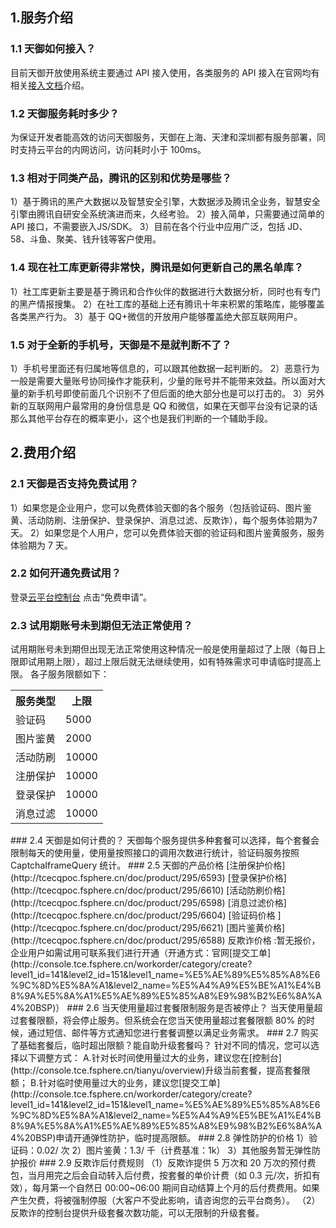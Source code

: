 ## 1.服务介绍
### 1.1 天御如何接入？
目前天御开放使用系统主要通过 API 接入使用，各类服务的 API 接入在官网均有相关[接入文档](http://tcecqpoc.fsphere.cn/document/api/295/1774)介绍。
### 1.2 天御服务耗时多少？
为保证开发者能高效的访问天御服务，天御在上海、天津和深圳都有服务部署，同时支持云平台的内网访问，访问耗时小于 100ms。
### 1.3 相对于同类产品，腾讯的区别和优势是哪些？
1）基于腾讯的黑产大数据以及智慧安全引擎，大数据涉及腾讯全业务，智慧安全引擎由腾讯自研安全系统演进而来，久经考验。
2）接入简单，只需要通过简单的 API 接口，不需要嵌入JS/SDK。
3）目前在各个行业中应用广泛，包括 JD、58、斗鱼、聚美、钱升钱等客户使用。
### 1.4 现在社工库更新得非常快，腾讯是如何更新自己的黑名单库？
1）社工库更新主要是基于腾讯和合作伙伴的数据进行大数据分析，同时也有专门的黑产情报搜集。
2）在社工库的基础上还有腾讯十年来积累的策略库，能够覆盖各类黑产行为。
3）基于 QQ+微信的开放用户能够覆盖绝大部互联网用户。
### 1.5 对于全新的手机号，天御是不是就判断不了？
1）手机号里面还有归属地等信息的，可以跟其他数据一起判断的。
2）恶意行为一般是需要大量账号协同操作才能获利，少量的账号并不能带来效益。所以面对大量的新手机号即使前面几个识别不了但后面的绝大部分也是可以打击的。
3）另外新的互联网用户最常用的身份信息是 QQ 和微信，如果在天御平台没有记录的话那么其他平台存在的概率更小，这个也是我们判断的一个辅助手段。

## 2.费用介绍

### 2.1 天御是否支持免费试用？
1）如果您是企业用户，您可以免费体验天御的各个服务（包括验证码、图片鉴黄、活动防刷、注册保护、登录保护、消息过滤、反欺诈），每个服务体验期为7天。
2）如果您是个人用户，您可以免费体验天御的验证码和图片鉴黄服务，服务体验期为 7 天。
### 2.2 如何开通免费试用？
登录[云平台控制台](http://console.tce.fsphere.cn/tianyu/overview) 点击“免费申请”。
### 2.3 试用期账号未到期但无法正常使用？
试用期账号未到期但出现无法正常使用这种情况一般是使用量超过了上限（每日上限即试用期上限），超过上限后就无法继续使用，如有特殊需求可申请临时提高上限。
各子服务限额如下：
<table class="t">
<th><b>服务类型</b>
</th><th> <b>上限</b>
</th>
<tr>
<td> 验证码
</td><td> 5000
</td></tr>
<tr>
<td> 图片鉴黄
</td><td> 2000
</td></tr>
<tr>
<td> 活动防刷
</td><td> 10000
</td></tr>
<tr>
<td> 注册保护
</td><td> 10000
</td></tr>
<tr>
<td> 登录保护
</td><td> 10000
</td></tr>
<tr>
<td> 消息过滤
</td><td> 10000
</td></tr></tbody></table>
### 2.4 天御是如何计费的？
天御每个服务提供多种套餐可以选择，每个套餐会限制每天的使用量，使用量按照接口的调用次数进行统计，验证码服务按照 CaptchaIframeQuery 统计。
### 2.5 天御的产品价格
[注册保护价格](http://tcecqpoc.fsphere.cn/doc/product/295/6593)
[登录保护价格](http://tcecqpoc.fsphere.cn/doc/product/295/6610)
[活动防刷价格](http://tcecqpoc.fsphere.cn/doc/product/295/6598)
[消息过滤价格](http://tcecqpoc.fsphere.cn/doc/product/295/6604)
[验证码价格  ](http://tcecqpoc.fsphere.cn/doc/product/295/6621)
[图片鉴黄价格](http://tcecqpoc.fsphere.cn/doc/product/295/6588)
反欺诈价格  :暂无报价，企业用户如需试用可联系我们进行开通（开通方式：官网[提交工单](http://console.tce.fsphere.cn/workorder/category/create?level1_id=141&level2_id=151&level1_name=%E5%AE%89%E5%85%A8%E6%9C%8D%E5%8A%A1&level2_name=%E5%A4%A9%E5%BE%A1%E4%B8%9A%E5%8A%A1%E5%AE%89%E5%85%A8%E9%98%B2%E6%8A%A4%20BSP)）
### 2.6 当天使用量超过套餐限制服务是否被停止？
当天使用量超过套餐限额，将会停止服务。但系统会在您当天使用量超过套餐限额 80% 的时候，通过短信、邮件等方式通知您进行套餐调整以满足业务需求。
### 2.7 购买了基础套餐后，临时超出限额？能自助升级套餐吗？
针对不同的情况，您可以选择以下调整方式：
A.针对长时间使用量过大的业务，建议您在[控制台](http://console.tce.fsphere.cn/tianyu/overview)升级当前套餐，提高套餐限额；
B.针对临时使用量过大的业务，建议您[提交工单](http://console.tce.fsphere.cn/workorder/category/create?level1_id=141&level2_id=151&level1_name=%E5%AE%89%E5%85%A8%E6%9C%8D%E5%8A%A1&level2_name=%E5%A4%A9%E5%BE%A1%E4%B8%9A%E5%8A%A1%E5%AE%89%E5%85%A8%E9%98%B2%E6%8A%A4%20BSP)申请开通弹性防护，临时提高限额。
### 2.8 弹性防护的价格
1）验证码：0.02/ 次
2）图片鉴黄：1.3/ 千（计费基准：1k）
3）其他服务暂无弹性防护报价
### 2.9 反欺诈后付费规则
（1）反欺诈提供 5 万次和 20 万次的预付费包，当月用完之后会自动转入后付费，按套餐的单价计费（如 0.3 元/次，折扣有效），每月第一个自然日 00:00~06:00 期间自动结算上个月的后付费费用。如果产生欠费，将被强制停服（大客户不受此影响，请咨询您的云平台商务）。
（2）反欺诈的控制台提供升级套餐次数功能，可以无限制的升级套餐。

